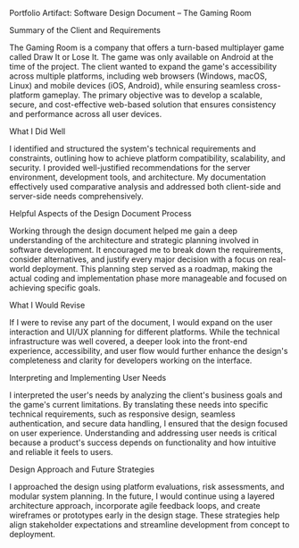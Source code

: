 Portfolio Artifact: Software Design Document – The Gaming Room

Summary of the Client and Requirements

The Gaming Room is a company that offers a turn-based multiplayer game called Draw It or Lose It. 
The game was only available on Android at the time of the project. 
The client wanted to expand the game's accessibility across multiple platforms, including web browsers (Windows, macOS, Linux) and mobile devices (iOS, Android), while ensuring seamless cross-platform gameplay. 
The primary objective was to develop a scalable, secure, and cost-effective web-based solution that ensures consistency and performance across all user devices.

What I Did Well

I identified and structured the system's technical requirements and constraints, outlining how to achieve platform compatibility, scalability, and security. 
I provided well-justified recommendations for the server environment, development tools, and architecture. 
My documentation effectively used comparative analysis and addressed both client-side and server-side needs comprehensively.

Helpful Aspects of the Design Document Process

Working through the design document helped me gain a deep understanding of the architecture and strategic planning involved in software development. 
It encouraged me to break down the requirements, consider alternatives, and justify every major decision with a focus on real-world deployment. 
This planning step served as a roadmap, making the actual coding and implementation phase more manageable and focused on achieving specific goals.

What I Would Revise

If I were to revise any part of the document, I would expand on the user interaction and UI/UX planning for different platforms. 
While the technical infrastructure was well covered, a deeper look into the front-end experience, accessibility, and user flow would further enhance the design's completeness and clarity for developers working on the interface.

Interpreting and Implementing User Needs

I interpreted the user's needs by analyzing the client's business goals and the game's current limitations. 
By translating these needs into specific technical requirements, such as responsive design, seamless authentication, and secure data handling, I ensured that the design focused on user experience. 
Understanding and addressing user needs is critical because a product's success depends on functionality and how intuitive and reliable it feels to users.

Design Approach and Future Strategies

I approached the design using platform evaluations, risk assessments, and modular system planning. 
In the future, I would continue using a layered architecture approach, incorporate agile feedback loops, and create wireframes or prototypes early in the design stage. 
These strategies help align stakeholder expectations and streamline development from concept to deployment.
